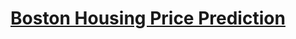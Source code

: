 <h1><a href="https://github.com/Keval-pandya/Machine_learning_portfolio">Boston Housing Price Prediction </a></h1>
